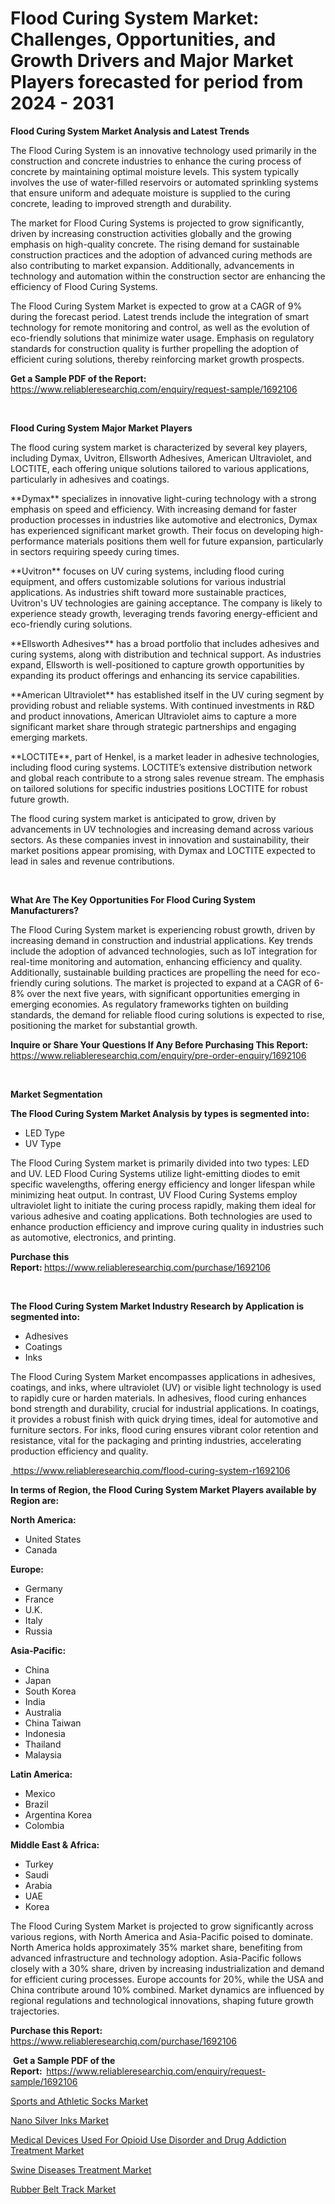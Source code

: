 <p><h1>Flood Curing System Market: Challenges, Opportunities, and Growth Drivers and Major Market Players forecasted for period from 2024 - 2031</h1></p><p><strong>Flood Curing System Market Analysis and Latest Trends</strong></p>
<p><p>The Flood Curing System is an innovative technology used primarily in the construction and concrete industries to enhance the curing process of concrete by maintaining optimal moisture levels. This system typically involves the use of water-filled reservoirs or automated sprinkling systems that ensure uniform and adequate moisture is supplied to the curing concrete, leading to improved strength and durability. </p><p>The market for Flood Curing Systems is projected to grow significantly, driven by increasing construction activities globally and the growing emphasis on high-quality concrete. The rising demand for sustainable construction practices and the adoption of advanced curing methods are also contributing to market expansion. Additionally, advancements in technology and automation within the construction sector are enhancing the efficiency of Flood Curing Systems. </p><p>The Flood Curing System Market is expected to grow at a CAGR of 9% during the forecast period. Latest trends include the integration of smart technology for remote monitoring and control, as well as the evolution of eco-friendly solutions that minimize water usage. Emphasis on regulatory standards for construction quality is further propelling the adoption of efficient curing solutions, thereby reinforcing market growth prospects.</p></p>
<p><strong>Get a Sample PDF of the Report:&nbsp;</strong> <a href="https://www.reliableresearchiq.com/enquiry/request-sample/1692106?utm_campaign=1087&utm_medium=2&utm_source=Github&utm_content=ia&utm_term=18102024&utm_id=flood-curing-system">https://www.reliableresearchiq.com/enquiry/request-sample/1692106</a></p>
<p>&nbsp;</p>
<p><strong>Flood Curing System Major Market Players</strong></p>
<p><p>The flood curing system market is characterized by several key players, including Dymax, Uvitron, Ellsworth Adhesives, American Ultraviolet, and LOCTITE, each offering unique solutions tailored to various applications, particularly in adhesives and coatings.</p><p>**Dymax** specializes in innovative light-curing technology with a strong emphasis on speed and efficiency. With increasing demand for faster production processes in industries like automotive and electronics, Dymax has experienced significant market growth. Their focus on developing high-performance materials positions them well for future expansion, particularly in sectors requiring speedy curing times.</p><p>**Uvitron** focuses on UV curing systems, including flood curing equipment, and offers customizable solutions for various industrial applications. As industries shift toward more sustainable practices, Uvitron's UV technologies are gaining acceptance. The company is likely to experience steady growth, leveraging trends favoring energy-efficient and eco-friendly curing solutions.</p><p>**Ellsworth Adhesives** has a broad portfolio that includes adhesives and curing systems, along with distribution and technical support. As industries expand, Ellsworth is well-positioned to capture growth opportunities by expanding its product offerings and enhancing its service capabilities.</p><p>**American Ultraviolet** has established itself in the UV curing segment by providing robust and reliable systems. With continued investments in R&D and product innovations, American Ultraviolet aims to capture a more significant market share through strategic partnerships and engaging emerging markets.</p><p>**LOCTITE**, part of Henkel, is a market leader in adhesive technologies, including flood curing systems. LOCTITE’s extensive distribution network and global reach contribute to a strong sales revenue stream. The emphasis on tailored solutions for specific industries positions LOCTITE for robust future growth.</p><p>The flood curing system market is anticipated to grow, driven by advancements in UV technologies and increasing demand across various sectors. As these companies invest in innovation and sustainability, their market positions appear promising, with Dymax and LOCTITE expected to lead in sales and revenue contributions.</p></p>
<p>&nbsp;</p>
<p><strong>What Are The Key Opportunities For Flood Curing System Manufacturers?</strong></p>
<p><p>The Flood Curing System market is experiencing robust growth, driven by increasing demand in construction and industrial applications. Key trends include the adoption of advanced technologies, such as IoT integration for real-time monitoring and automation, enhancing efficiency and quality. Additionally, sustainable building practices are propelling the need for eco-friendly curing solutions. The market is projected to expand at a CAGR of 6-8% over the next five years, with significant opportunities emerging in emerging economies. As regulatory frameworks tighten on building standards, the demand for reliable flood curing solutions is expected to rise, positioning the market for substantial growth.</p></p>
<p><strong>Inquire or Share Your Questions If Any Before Purchasing This Report:</strong> <a href="https://www.reliableresearchiq.com/enquiry/pre-order-enquiry/1692106?utm_campaign=1087&utm_medium=2&utm_source=Github&utm_content=ia&utm_term=18102024&utm_id=flood-curing-system">https://www.reliableresearchiq.com/enquiry/pre-order-enquiry/1692106</a></p>
<p>&nbsp;</p>
<p><strong>Market Segmentation</strong></p>
<p><strong>The Flood Curing System Market Analysis by types is segmented into:</strong></p>
<p><ul><li>LED Type</li><li>UV Type</li></ul></p>
<p><p>The Flood Curing System market is primarily divided into two types: LED and UV. LED Flood Curing Systems utilize light-emitting diodes to emit specific wavelengths, offering energy efficiency and longer lifespan while minimizing heat output. In contrast, UV Flood Curing Systems employ ultraviolet light to initiate the curing process rapidly, making them ideal for various adhesive and coating applications. Both technologies are used to enhance production efficiency and improve curing quality in industries such as automotive, electronics, and printing.</p></p>
<p><strong>Purchase this Report:&nbsp;</strong><a href="https://www.reliableresearchiq.com/purchase/1692106?utm_campaign=1087&utm_medium=2&utm_source=Github&utm_content=ia&utm_term=18102024&utm_id=flood-curing-system">https://www.reliableresearchiq.com/purchase/1692106</a></p>
<p>&nbsp;</p>
<p><strong>The Flood Curing System Market Industry Research by Application is segmented into:</strong></p>
<p><ul><li>Adhesives</li><li>Coatings</li><li>Inks</li></ul></p>
<p><p>The Flood Curing System Market encompasses applications in adhesives, coatings, and inks, where ultraviolet (UV) or visible light technology is used to rapidly cure or harden materials. In adhesives, flood curing enhances bond strength and durability, crucial for industrial applications. In coatings, it provides a robust finish with quick drying times, ideal for automotive and furniture sectors. For inks, flood curing ensures vibrant color retention and resistance, vital for the packaging and printing industries, accelerating production efficiency and quality.</p></p>
<p><a href="https://www.reliableresearchiq.com/flood-curing-system-r1692106?utm_campaign=1087&utm_medium=2&utm_source=Github&utm_content=ia&utm_term=18102024&utm_id=flood-curing-system">&nbsp;https://www.reliableresearchiq.com/flood-curing-system-r1692106</a></p>
<p><strong>In terms of Region, the Flood Curing System Market Players available by Region are:</strong></p>
<p>
    <p> <strong> North America: </strong>
        <ul>
            <li>United States</li>
            <li>Canada</li>
        </ul>
        </p> 
    <p> <strong> Europe: </strong>
        <ul>
            <li>Germany</li>
            <li>France</li>
            <li>U.K.</li>
            <li>Italy</li>
            <li>Russia</li>
        </ul>
        </p> 
    <p> <strong> Asia-Pacific: </strong>
        <ul>
            <li>China</li>
            <li>Japan</li>
            <li>South Korea</li>
            <li>India</li>
            <li>Australia</li>
            <li>China Taiwan</li>
            <li>Indonesia</li>
            <li>Thailand</li>
            <li>Malaysia</li>
        </ul>
        </p> 
    <p> <strong> Latin America: </strong>
        <ul>
            <li>Mexico</li>
            <li>Brazil</li>
            <li>Argentina Korea</li>
            <li>Colombia</li>
        </ul>
        </p> 
    <p> <strong> Middle East & Africa: </strong>
        <ul>
            <li>Turkey</li>
            <li>Saudi</li>
            <li>Arabia</li>
            <li>UAE</li>
            <li>Korea</li>
        </ul>
    </p>
    </p>
<p><p>The Flood Curing System Market is projected to grow significantly across various regions, with North America and Asia-Pacific poised to dominate. North America holds approximately 35% market share, benefiting from advanced infrastructure and technology adoption. Asia-Pacific follows closely with a 30% share, driven by increasing industrialization and demand for efficient curing processes. Europe accounts for 20%, while the USA and China contribute around 10% combined. Market dynamics are influenced by regional regulations and technological innovations, shaping future growth trajectories.</p></p>
<p><strong>Purchase this Report: </strong><a href="https://www.reliableresearchiq.com/purchase/1692106?utm_campaign=1087&utm_medium=2&utm_source=Github&utm_content=ia&utm_term=18102024&utm_id=flood-curing-system">https://www.reliableresearchiq.com/purchase/1692106</a></p>
<p>&nbsp;<strong>Get a Sample PDF of the Report:&nbsp;&nbsp;</strong><a href="https://www.reliableresearchiq.com/enquiry/request-sample/1692106?utm_campaign=1087&utm_medium=2&utm_source=Github&utm_content=ia&utm_term=18102024&utm_id=flood-curing-system">https://www.reliableresearchiq.com/enquiry/request-sample/1692106</a></p>
<p><strong></strong></p>
<p><p><a href="https://www.linkedin.com/pulse/comprehensive-sports-athletic-socks-market-report-regional-analysis-v2e3e?utm_campaign=1087&utm_medium=2&utm_source=Github&utm_content=ia&utm_term=18102024&utm_id=flood-curing-system">Sports and Athletic Socks Market</a></p><p><a href="https://github.com/herbtbgfennig/Market-Research-Report-List-1/blob/main/nano-silver-inks-market.md?utm_campaign=1087&utm_medium=2&utm_source=Github&utm_content=ia&utm_term=18102024&utm_id=flood-curing-system">Nano Silver Inks Market</a></p><p><a href="https://github.com/josqmxrouth/Market-Research-Report-List-1/blob/main/medical-devices-used-for-opioid-use-disorder-and-drug-addiction-treatment-market.md?utm_campaign=1087&utm_medium=2&utm_source=Github&utm_content=ia&utm_term=18102024&utm_id=flood-curing-system">Medical Devices Used For Opioid Use Disorder and Drug Addiction Treatment Market</a></p><p><a href="https://www.linkedin.com/pulse/global-swine-diseases-treatment-market-sector2024-2031-metrics-engnf?utm_campaign=1087&utm_medium=2&utm_source=Github&utm_content=ia&utm_term=18102024&utm_id=flood-curing-system">Swine Diseases Treatment Market</a></p><p><a href="https://issuu.com/reportprime-2/docs/rubber-belt-track-market-size-2030._dd16f481f7b147?utm_campaign=1087&utm_medium=2&utm_source=Github&utm_content=ia&utm_term=18102024&utm_id=flood-curing-system">Rubber Belt Track Market</a></p></p>